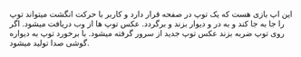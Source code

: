 این اپ بازی هست که یک توپ در صفحه قرار دارد و کاربر با حرکت انگشت میتواند توپ را جا به جا کند و به در و دیوار بزند و برگردد. عکس توپ ها از وب دریافت میشود.
اگر روی توپ ضربه بزند عکس توپ جدید از سرور گرفته میشود. با برخورد توپ به دیواره گوشی صدا تولید میشود. 
